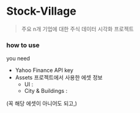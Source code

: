 # Stock-Village
> 주요 n개 기업에 대한 주식 데이터 시각화 프로젝트

### how to use
you need

- Yahoo Finance API key
- Assets
프로젝트에서 사용한 에셋 정보
  - UI :
  - City & Buildings :

(꼭 해당 에셋이 아니어도 되고,)

